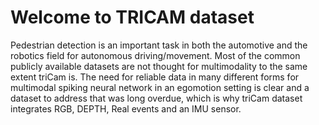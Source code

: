 # Welcome to TRICAM dataset
Pedestrian detection is an important task in both the automotive and the robotics field for autonomous driving/movement. Most of the common publicly available datasets are not thought for multimodality to the same extent triCam is. The need for reliable data in many different forms for multimodal spiking neural network in an egomotion setting is clear and a dataset to address that was long overdue, which is why triCam dataset integrates RGB, DEPTH, Real events and an IMU sensor. 
